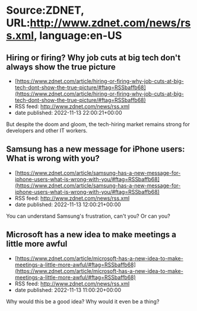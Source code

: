 # Source:ZDNET, URL:http://www.zdnet.com/news/rss.xml, language:en-US

## Hiring or firing? Why job cuts at big tech don't always show the true picture
 - [https://www.zdnet.com/article/hiring-or-firing-why-job-cuts-at-big-tech-dont-show-the-true-picture/#ftag=RSSbaffb68](https://www.zdnet.com/article/hiring-or-firing-why-job-cuts-at-big-tech-dont-show-the-true-picture/#ftag=RSSbaffb68)
 - RSS feed: http://www.zdnet.com/news/rss.xml
 - date published: 2022-11-13 22:00:21+00:00

But despite the doom and gloom, the tech-hiring market remains strong for developers and other IT workers.

## Samsung has a new message for iPhone users: What is wrong with you?
 - [https://www.zdnet.com/article/samsung-has-a-new-message-for-iphone-users-what-is-wrong-with-you/#ftag=RSSbaffb68](https://www.zdnet.com/article/samsung-has-a-new-message-for-iphone-users-what-is-wrong-with-you/#ftag=RSSbaffb68)
 - RSS feed: http://www.zdnet.com/news/rss.xml
 - date published: 2022-11-13 12:00:21+00:00

You can understand Samsung's frustration, can't you? Or can you?

## Microsoft has a new idea to make meetings a little more awful
 - [https://www.zdnet.com/article/microsoft-has-a-new-idea-to-make-meetings-a-little-more-awful/#ftag=RSSbaffb68](https://www.zdnet.com/article/microsoft-has-a-new-idea-to-make-meetings-a-little-more-awful/#ftag=RSSbaffb68)
 - RSS feed: http://www.zdnet.com/news/rss.xml
 - date published: 2022-11-13 11:00:20+00:00

Why would this be a good idea? Why would it even be a thing?

